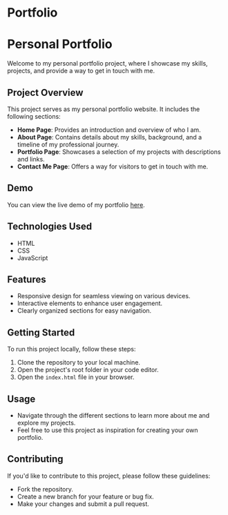 # Portfolio

# Personal Portfolio

Welcome to my personal portfolio project, where I showcase my skills, projects, and provide a way to get in touch with me.

## Project Overview

This project serves as my personal portfolio website. It includes the following sections:

- **Home Page**: Provides an introduction and overview of who I am.
- **About Page**: Contains details about my skills, background, and a timeline of my professional journey.
- **Portfolio Page**: Showcases a selection of my projects with descriptions and links.
- **Contact Me Page**: Offers a way for visitors to get in touch with me.

## Demo

You can view the live demo of my portfolio [here](insert-demo-link).

## Technologies Used

- HTML
- CSS
- JavaScript

## Features

- Responsive design for seamless viewing on various devices.
- Interactive elements to enhance user engagement.
- Clearly organized sections for easy navigation.

## Getting Started

To run this project locally, follow these steps:

1. Clone the repository to your local machine.
2. Open the project's root folder in your code editor.
3. Open the `index.html` file in your browser.

## Usage

- Navigate through the different sections to learn more about me and explore my projects.
- Feel free to use this project as inspiration for creating your own portfolio.


## Contributing

If you'd like to contribute to this project, please follow these guidelines:
- Fork the repository.
- Create a new branch for your feature or bug fix.
- Make your changes and submit a pull request.

